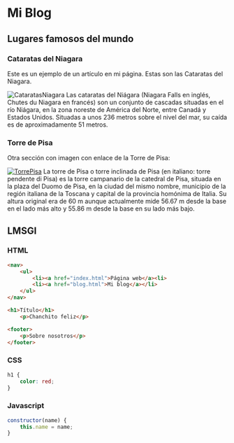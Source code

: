 # Mi Blog

## Lugares famosos del mundo

### Cataratas del Niagara
Este es un ejemplo de un artículo en mi página. Estas son las Cataratas del Niagara.

![CataratasNiagara](https://www.viajarchicago.com/img/visitar-cataratas-niagara.jpg)
Las cataratas del Niágara (Niagara Falls en inglés, Chutes du Niagara en francés) son un conjunto de cascadas situadas en el río Niágara, en la zona noreste de América del Norte, entre Canadá y Estados Unidos. Situadas a unos 236 metros sobre el nivel del mar, su caída es de aproximadamente 51 metros.


### Torre de Pisa
Otra sección con imagen con enlace de la Torre de Pisa:

[![TorrePisa](https://upload.wikimedia.org/wikipedia/commons/6/66/The_Leaning_Tower_of_Pisa_SB.jpeg)](https://es.wikipedia.org/wiki/Torre_de_Pisa)
La torre de Pisa o torre inclinada de Pisa (en italiano: torre pendente di Pisa) es la torre campanario de la catedral de Pisa, situada en la plaza del Duomo de Pisa, en la ciudad del mismo nombre, municipio de la región italiana de la Toscana y capital de la provincia homónima de Italia. Su altura original era de 60 m aunque actualmente mide 56.67 m desde la base en el lado más alto y 55.86 m desde la base en su lado más bajo.

## LMSGI

### HTML

```html
<nav>
    <ul>
        <li><a href="index.html">Página web</a><li>
        <li><a href="blog.html">Mi blog</a></li>
    </ul>
</nav>

<h1>Título</h1>
    <p>Chanchito feliz</p>

<footer>
    <p>Sobre nosotros</p>
</footer>
```
### CSS

```css
h1 {
    color: red;
}
```

### Javascript

~~~javascript
constructor(name) {
    this.name = name;
}
~~~
